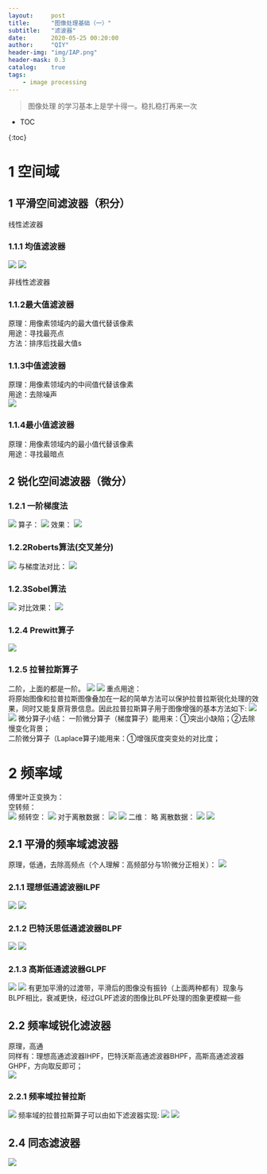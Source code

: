 ```yaml
---
layout:     post
title:      "图像处理基础（一）"
subtitle:   "滤波器"
date:       2020-05-25 00:20:00
author:     "QIY"
header-img: "img/IAP.png"
header-mask: 0.3 
catalog:    true
tags:
    - image processing 
---
```



> 图像处理 的学习基本上是学十得一。稳扎稳打再来一次

* TOC

{:toc}


# 1 空间域

## 1 平滑空间滤波器（积分）

线性滤波器
### 1.1.1 均值滤波器
![](/img/in-post/200525_lvboqi/ef3cf9f63a9766e0d854eeaa975b4614.png)
![](/img/in-post/200525_lvboqi/eaedd3135d41d6c916c9006df63f1406.png)

非线性滤波器
### 1.1.2最大值滤波器
原理：用像素领域内的最大值代替该像素<br />
用途：寻找最亮点<br />
方法：排序后找最大值s  <br />
### 1.1.3中值滤波器
原理：用像素领域内的中间值代替该像素<br />
用途：去除噪声<br />
![](/img/in-post/200525_lvboqi/64a927298d58a7593fcfd6af0b753fb5.png)
### 1.1.4最小值滤波器
原理：用像素领域内的最小值代替该像素<br />
用途：寻找最暗点<br />
## 2 锐化空间滤波器（微分）
### 1.2.1 一阶梯度法
![](/img/in-post/200525_lvboqi/1d1d1ee58e0234896f3578f98a54a4f8.png)
算子：
![](/img/in-post/200525_lvboqi/2007c8badd231a24fb03da5008920327.png)
效果：
![](/img/in-post/200525_lvboqi/045144bc1086c94c1e5b3444215bd017.png)
### 1.2.2Roberts算法(交叉差分)
![](/img/in-post/200525_lvboqi/9f6dc415b7db14872f4a7e83aa9b34eb.png)
与梯度法对比：
![](/img/in-post/200525_lvboqi/5ebc2f6172ae9da11013133a846f4db3.png)
### 1.2.3Sobel算法
![](/img/in-post/200525_lvboqi/6da3acbb1e5a3193f5703dbed12b034d.png)
对比效果：
![](/img/in-post/200525_lvboqi/1927aa5e29391b6ae4d52ada15007e7e.png)
### 1.2.4 Prewitt算子
![](/img/in-post/200525_lvboqi/2a8076431909830b0e4348e5c6a7e977.png)
### 1.2.5 拉普拉斯算子
二阶，上面的都是一阶。
![](/img/in-post/200525_lvboqi/ebfcde4805a9d4da2982ed08e4dde3a1.png)
![](/img/in-post/200525_lvboqi/204c77d970ea971a9be3472cbebbb937.png)
重点用途：<br />
将原始图像和拉普拉斯图像叠加在一起的简单方法可以保护拉普拉斯锐化处理的效果，同时又能复原背景信息。因此拉普拉斯算子用于图像增强的基本方法如下:
![](/img/in-post/200525_lvboqi/c6f287f9f9bf95f5cc9c36230d9a6a1b.png)
![](/img/in-post/200525_lvboqi/85230dfc875ecc84bf6901e01d71676b.png)
微分算子小结：
一阶微分算子（梯度算子）能用来：①突出小缺陷；②去除慢变化背景；  <br />
二阶微分算子（Laplace算子)能用来：①增强灰度突变处的对比度；<br />
# 2 频率域
傅里叶正变换为：<br />
空转频：<br />
![](/img/in-post/200525_lvboqi/c34caeeef3661849be03de51531ed497.png)
频转空：
![](/img/in-post/200525_lvboqi/0e892a6e1c14ab7fc794c68c5471794e.png)
对于离散数据：
![](/img/in-post/200525_lvboqi/26a1c0d3100256a917046e97f348c5db.png)
![](/img/in-post/200525_lvboqi/11af4146a2f437e06dc68461057f0b4b.png)
二维：
略
离散数据：
![](/img/in-post/200525_lvboqi/50fb130aa56a315c61d359c2e747f73c.png)
![](/img/in-post/200525_lvboqi/74a8ce4d341f40925c1631f6eee7276f.png)
## 2.1 平滑的频率域滤波器
原理，低通，去除高频点（个人理解：高频部分与1阶微分正相关）：
![](/img/in-post/200525_lvboqi/709470801a4b109f992ccec9c6d857b2.png)
### 2.1.1  理想低通滤波器ILPF
![](/img/in-post/200525_lvboqi/ff3819be935e6111e57691199ccc1f7b.png)
![](/img/in-post/200525_lvboqi/193b3ff090e52528b3a39be2bac4dc3d.png)
### 2.1.2  巴特沃思低通滤波器BLPF
![](/img/in-post/200525_lvboqi/ecc08eb83419e93a09d257d831a08714.png)
![](/img/in-post/200525_lvboqi/97a5e4ff5c61e8fe7a770d81d3f3e0da.png)
### 2.1.3 高斯低通滤波器GLPF
![](/img/in-post/200525_lvboqi/24b5405fa1f3c4ccd3bf78e2c5ba9b3e.png)
![](/img/in-post/200525_lvboqi/477499ac04b0bb58dda5920048f26e01.png)
有更加平滑的过渡带，平滑后的图像没有振铃（上面两种都有）现象与BLPF相比，衰减更快，经过GLPF滤波的图像比BLPF处理的图象更模糊一些
## 2.2 频率域锐化滤波器
原理，高通<br />
同样有：理想高通滤波器IHPF，巴特沃斯高通滤波器BHPF，高斯高通滤波器GHPF，方向取反即可；<br />
![](/img/in-post/200525_lvboqi/a9025dd4ef5137c56adf750fbe89a98d.png)
### 2.2.1  频率域拉普拉斯
![](/img/in-post/200525_lvboqi/65a78c3b1e94193830a911f453cea4e2.png)
频率域的拉普拉斯算子可以由如下滤波器实现:
![](/img/in-post/200525_lvboqi/44f80bbe845759c8616946296de7b25e.png)
![](/img/in-post/200525_lvboqi/4da4c125e67ba524b2a50a6989473477.png)
## 2.4 同态滤波器
![](/img/in-post/200525_lvboqi/4bab4b2a0522e639399afb38cd51e8d0.png)
